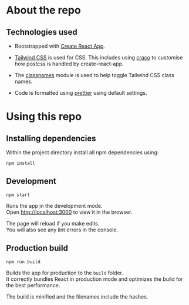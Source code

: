 # About the repo

## Technologies used

* Bootstrapped with [Create React App](https://github.com/facebook/create-react-app).

* [Tailwind CSS](https://tailwindcss.com/docs) is used for CSS. This includes using [craco](https://github.com/gsoft-inc/craco) to customise how postcss is handled by create-react-app.

* The [classnames](https://www.npmjs.com/package/classnames) module is used to help toggle Tailwind CSS class names.

* Code is formatted using [prettier](https://prettier.io/) using default settings.

# Using this repo

## Installing dependencies

Within the project directory install all npm dependencies using:

`npm install`

## Development

`npm start`

Runs the app in the development mode.\
Open [http://localhost:3000](http://localhost:3000) to view it in the browser.

The page will reload if you make edits.\
You will also see any lint errors in the console.

## Production build

`npm run build`

Builds the app for production to the `build` folder.\
It correctly bundles React in production mode and optimizes the build for the best performance.

The build is minified and the filenames include the hashes.
